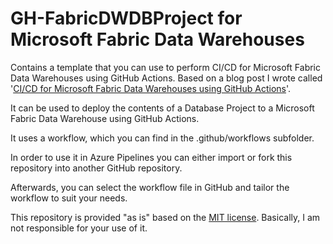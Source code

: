 # GH-FabricDWDBProject for Microsoft Fabric Data Warehouses

Contains a template that you can use to perform CI/CD for Microsoft Fabric Data Warehouses using GitHub Actions. Based on a blog post I wrote called '[CI/CD for Microsoft Fabric Data Warehouses using GitHub Actions]([https://www.kevinrchant.com/2023/10/25/ci-cd-for-microsoft-fabric-data-warehouses-using-yaml-pipelines](https://www.kevinrchant.com/2024/08/01/ci-cd-for-microsoft-fabric-data-warehouses-using-github-actions/)/)'.

It can be used to deploy the contents of a Database Project to a Microsoft Fabric Data Warehouse using GitHub Actions.

It uses a workflow, which you can find in the .github/workflows subfolder.

In order to use it in Azure Pipelines you can either import or fork this repository into another GitHub repository.

Afterwards, you can select the workflow file in GitHub and tailor the workflow to suit your needs.

This repository is provided "as is" based on the [MIT license](https://opensource.org/licenses/MIT). Basically, I am not responsible for your use of it.
